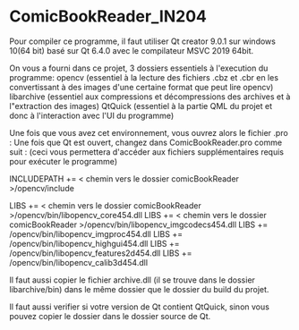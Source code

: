 # ComicBookReader_IN204
Pour compiler ce programme, il faut utiliser Qt creator 9.0.1 sur windows 10(64 bit) basé sur
Qt 6.4.0 avec le compilateur MSVC 2019 64bit.

On vous a fourni dans ce projet, 3 dossiers essentiels à l'execution du programme:
opencv (essentiel à la lecture des fichiers .cbz et .cbr en les convertissant à des images d'une certaine format que peut lire opencv)
libarchive (essentiel aux compressions et décompressions des archives et à l"extraction des images)
QtQuick (essentiel à la partie QML du projet et donc à l'interaction avec l'UI du programme)

Une fois que vous avez cet environnement, vous ouvrez alors le fichier .pro :
Une fois que Qt est ouvert, changez dans ComicBookReader.pro comme suit : (ceci vous permettera d'accéder aux fichiers supplémentaires requis pour exécuter le programme)

INCLUDEPATH +=  < chemin vers le dossier comicBookReader >/opencv/include

LIBS += < chemin vers le dossier comicBookReader >/opencv/bin/libopencv_core454.dll
LIBS +=  < chemin vers le dossier comicBookReader >/opencv/bin/libopencv_imgcodecs454.dll
LIBS +=  <chemin vers le dossier comicBookReader>/opencv/bin/libopencv_imgproc454.dll
LIBS +=  <chemin vers le dossier comicBookReader>/opencv/bin/libopencv_highgui454.dll
LIBS +=  <chemin vers le dossier comicBookReader>/opencv/bin/libopencv_features2d454.dll
LIBS +=  <chemin vers le dossier comicBookReader>/opencv/bin/libopencv_calib3d454.dll

Il faut aussi copier le fichier archive.dll (il se trouve dans le dossier libarchive/bin) dans le même dossier que le dossier du build du projet.

Il faut aussi verifier si votre version de Qt contient QtQuick, sinon vous pouvez copier le dossier dans le dossier source de Qt.
